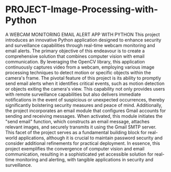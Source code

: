 # PROJECT-Image-Processing-with-Python
A WEBCAM MONITORING EMAIL ALERT APP WITH PYTHON
This project introduces an innovative Python application designed to enhance security and surveillance capabilities through real-time webcam monitoring and email alerts. The primary objective of this endeavour is to create a comprehensive solution that combines computer vision with email communication. By leveraging the OpenCV library, this application continuously captures video from a webcam, employing various image processing techniques to detect motion or specific objects within the camera's frame.
The pivotal feature of this project is its ability to promptly send email alerts when it identifies critical events, such as motion detection or objects exiting the camera's view. This capability not only provides users with remote surveillance capabilities but also delivers immediate notifications in the event of suspicious or unexpected occurrences, thereby significantly bolstering security measures and peace of mind.
Additionally, the project incorporates an email module that configures Gmail accounts for sending and receiving messages. When activated, this module initiates the "send email" function, which constructs an email message, attaches relevant images, and securely transmits it using the Gmail SMTP server. This facet of the project serves as a fundamental building block for real-world applications, although it is crucial to maintain password security and consider additional refinements for practical deployment.
In essence, this project exemplifies the convergence of computer vision and email communication, resulting in a sophisticated yet accessible solution for real-time monitoring and alerting, with tangible applications in security and surveillance.
